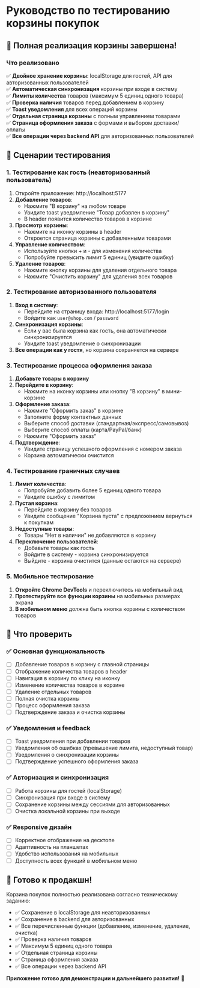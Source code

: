 # Руководство по тестированию корзины покупок

## 🛒 Полная реализация корзины завершена!

### Что реализовано

✅ **Двойное хранение корзины**: localStorage для гостей, API для авторизованных пользователей  
✅ **Автоматическая синхронизация** корзины при входе в систему  
✅ **Лимиты количества** товаров (максимум 5 единиц одного товара)  
✅ **Проверка наличия** товаров перед добавлением в корзину  
✅ **Toast уведомления** для всех операций корзины  
✅ **Отдельная страница корзины** с полным управлением товарами  
✅ **Страница оформления заказа** с формами и выбором доставки/оплаты  
✅ **Все операции через backend API** для авторизованных пользователей

## 🧪 Сценарии тестирования

### 1. Тестирование как гость (неавторизованный пользователь)

1. Откройте приложение: http://localhost:5177
2. **Добавление товаров**:
   - Нажмите "В корзину" на любом товаре
   - Увидите toast уведомление "Товар добавлен в корзину"
   - В header появится количество товаров в корзине
3. **Просмотр корзины**:
   - Нажмите на иконку корзины в header
   - Откроется страница корзины с добавленными товарами
4. **Управление количеством**:
   - Используйте кнопки + и - для изменения количества
   - Попробуйте превысить лимит 5 единиц (увидите ошибку)
5. **Удаление товаров**:
   - Нажмите кнопку корзины для удаления отдельного товара
   - Нажмите "Очистить корзину" для удаления всех товаров

### 2. Тестирование авторизованного пользователя

1. **Вход в систему**:
   - Перейдите на страницу входа: http://localhost:5177/login
   - Войдите как `user@shop.com` / `password`
2. **Синхронизация корзины**:
   - Если у вас была корзина как гость, она автоматически синхронизируется
   - Увидите toast уведомление о синхронизации
3. **Все операции как у гостя**, но корзина сохраняется на сервере

### 3. Тестирование процесса оформления заказа

1. **Добавьте товары в корзину**
2. **Перейдите в корзину**:
   - Нажмите на иконку корзины или кнопку "В корзину" в мини-корзине
3. **Оформление заказа**:
   - Нажмите "Оформить заказ" в корзине
   - Заполните форму контактных данных
   - Выберите способ доставки (стандартная/экспресс/самовывоз)
   - Выберите способ оплаты (карта/PayPal/банк)
   - Нажмите "Оформить заказ"
4. **Подтверждение**:
   - Увидите страницу успешного оформления с номером заказа
   - Корзина автоматически очистится

### 4. Тестирование граничных случаев

1. **Лимит количества**:
   - Попробуйте добавить более 5 единиц одного товара
   - Увидите ошибку с лимитом
2. **Пустая корзина**:
   - Перейдите в корзину без товаров
   - Увидите сообщение "Корзина пуста" с предложением вернуться к покупкам
3. **Недоступные товары**:
   - Товары "Нет в наличии" не добавляются в корзину
4. **Переключение пользователей**:
   - Добавьте товары как гость
   - Войдите в систему - корзина синхронизируется
   - Выйдите - корзина очистится (данные остаются на сервере)

### 5. Мобильное тестирование

1. **Откройте Chrome DevTools** и переключитесь на мобильный вид
2. **Протестируйте все функции корзины** на мобильных размерах экрана
3. **В мобильном меню** должна быть кнопка корзины с количеством товаров

## 🎯 Что проверить

### ✅ Основная функциональность

- [ ] Добавление товаров в корзину с главной страницы
- [ ] Отображение количества товаров в header
- [ ] Навигация в корзину по клику на иконку
- [ ] Изменение количества товаров в корзине
- [ ] Удаление отдельных товаров
- [ ] Полная очистка корзины
- [ ] Процесс оформления заказа
- [ ] Подтверждение заказа и очистка корзины

### ✅ Уведомления и feedback

- [ ] Toast уведомления при добавлении товаров
- [ ] Уведомления об ошибках (превышение лимита, недоступный товар)
- [ ] Уведомления о синхронизации корзины
- [ ] Подтверждение успешного оформления заказа

### ✅ Авторизация и синхронизация

- [ ] Работа корзины для гостей (localStorage)
- [ ] Синхронизация при входе в систему
- [ ] Сохранение корзины между сессиями для авторизованных
- [ ] Очистка локальной корзины при выходе

### ✅ Responsive дизайн

- [ ] Корректное отображение на десктопе
- [ ] Адаптивность на планшетах
- [ ] Удобство использования на мобильных
- [ ] Доступность всех функций в мобильном меню

## 🚀 Готово к продакшн!

Корзина покупок полностью реализована согласно техническому заданию:

- ✅ Сохранение в localStorage для неавторизованных
- ✅ Сохранение в backend для авторизованных
- ✅ Все перечисленные функции (добавление, изменение, удаление, очистка)
- ✅ Проверка наличия товаров
- ✅ Максимум 5 единиц одного товара
- ✅ Отдельная страница корзины
- ✅ Страница оформления заказа
- ✅ Все операции через backend API

**Приложение готово для демонстрации и дальнейшего развития!** 🎉
